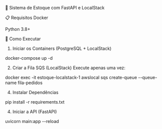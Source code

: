 🛒 Sistema de Estoque com FastAPI e LocalStack


📋 Requisitos
Docker 

Python 3.8+

🚀 Como Executar
1. Iniciar os Containers (PostgreSQL + LocalStack)

docker-compose up -d

2. Criar a Fila SQS (LocalStack)
Execute apenas uma vez:

docker exec -it estoque-localstack-1 awslocal sqs create-queue --queue-name fila-pedidos

4. Instalar Dependências

pip install -r requirements.txt

4. Iniciar a API (FastAPI)

uvicorn main:app --reload
